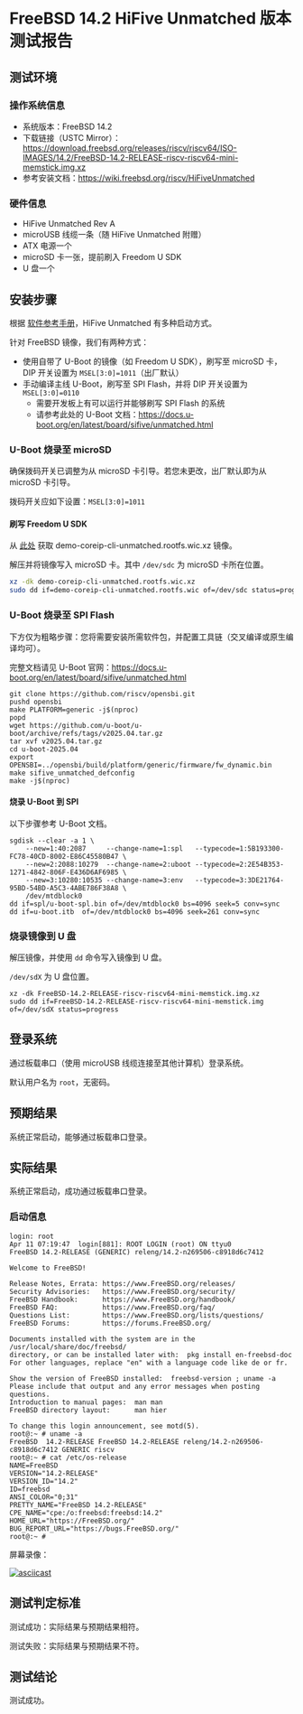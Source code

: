 # FreeBSD 14.2 HiFive Unmatched 版本测试报告

## 测试环境

### 操作系统信息

- 系统版本：FreeBSD 14.2
- 下载链接（USTC Mirror）：https://download.freebsd.org/releases/riscv/riscv64/ISO-IMAGES/14.2/FreeBSD-14.2-RELEASE-riscv-riscv64-mini-memstick.img.xz
- 参考安装文档：https://wiki.freebsd.org/riscv/HiFiveUnmatched

### 硬件信息

- HiFive Unmatched Rev A
- microUSB 线缆一条（随 HiFive Unmatched 附赠）
- ATX 电源一个
- microSD 卡一张，提前刷入 Freedom U SDK
- U 盘一个

## 安装步骤

根据 [软件参考手册](https://www.sifive.cn/document-file/hifive-unmatched-software-reference-manual)，HiFive Unmatched 有多种启动方式。

针对 FreeBSD 镜像，我们有两种方式：
- 使用自带了 U-Boot 的镜像（如 Freedom U SDK），刷写至 microSD 卡，DIP 开关设置为 `MSEL[3:0]=1011`（出厂默认）
- 手动编译主线 U-Boot，刷写至 SPI Flash，并将 DIP 开关设置为 `MSEL[3:0]=0110`
    - 需要开发板上有可以运行并能够刷写 SPI Flash 的系统
    - 请参考此处的 U-Boot 文档：https://docs.u-boot.org/en/latest/board/sifive/unmatched.html

### U-Boot 烧录至 microSD

确保拨码开关已调整为从 microSD 卡引导。若您未更改，出厂默认即为从 microSD 卡引导。

拨码开关应如下设置：`MSEL[3:0]=1011`

#### 刷写 Freedom U SDK

从 [此处](https://github.com/sifive/freedom-u-sdk/releases/latest) 获取 demo-coreip-cli-unmatched.rootfs.wic.xz 镜像。

解压并将镜像写入 microSD 卡。其中 `/dev/sdc` 为 microSD 卡所在位置。

```bash
xz -dk demo-coreip-cli-unmatched.rootfs.wic.xz
sudo dd if=demo-coreip-cli-unmatched.rootfs.wic of=/dev/sdc status=progress
```

### U-Boot 烧录至 SPI Flash

下方仅为粗略步骤：您将需要安装所需软件包，并配置工具链（交叉编译或原生编译均可）。

完整文档请见 U-Boot 官网：https://docs.u-boot.org/en/latest/board/sifive/unmatched.html

```shell
git clone https://github.com/riscv/opensbi.git
pushd opensbi
make PLATFORM=generic -j$(nproc)
popd
wget https://github.com/u-boot/u-boot/archive/refs/tags/v2025.04.tar.gz
tar xvf v2025.04.tar.gz
cd u-boot-2025.04
export OPENSBI=../opensbi/build/platform/generic/firmware/fw_dynamic.bin
make sifive_unmatched_defconfig
make -j$(nproc)
```

#### 烧录 U-Boot 到 SPI

以下步骤参考 U-Boot 文档。

```shell
sgdisk --clear -a 1 \
    --new=1:40:2087     --change-name=1:spl   --typecode=1:5B193300-FC78-40CD-8002-E86C45580B47 \
    --new=2:2088:10279  --change-name=2:uboot --typecode=2:2E54B353-1271-4842-806F-E436D6AF6985 \
    --new=3:10280:10535 --change-name=3:env   --typecode=3:3DE21764-95BD-54BD-A5C3-4ABE786F38A8 \
    /dev/mtdblock0
dd if=spl/u-boot-spl.bin of=/dev/mtdblock0 bs=4096 seek=5 conv=sync
dd if=u-boot.itb  of=/dev/mtdblock0 bs=4096 seek=261 conv=sync
```

### 烧录镜像到 U 盘

解压镜像，并使用 `dd` 命令写入镜像到 U 盘。

`/dev/sdX` 为 U 盘位置。

```shell
xz -dk FreeBSD-14.2-RELEASE-riscv-riscv64-mini-memstick.img.xz
sudo dd if=FreeBSD-14.2-RELEASE-riscv-riscv64-mini-memstick.img of=/dev/sdX status=progress
```

## 登录系统

通过板载串口（使用 microUSB 线缆连接至其他计算机）登录系统。

默认用户名为 `root`，无密码。

## 预期结果

系统正常启动，能够通过板载串口登录。

## 实际结果

系统正常启动，成功通过板载串口登录。

### 启动信息

```log
login: root
Apr 11 07:19:47  login[881]: ROOT LOGIN (root) ON ttyu0
FreeBSD 14.2-RELEASE (GENERIC) releng/14.2-n269506-c8918d6c7412

Welcome to FreeBSD!

Release Notes, Errata: https://www.FreeBSD.org/releases/
Security Advisories:   https://www.FreeBSD.org/security/
FreeBSD Handbook:      https://www.FreeBSD.org/handbook/
FreeBSD FAQ:           https://www.FreeBSD.org/faq/
Questions List:        https://www.FreeBSD.org/lists/questions/
FreeBSD Forums:        https://forums.FreeBSD.org/

Documents installed with the system are in the /usr/local/share/doc/freebsd/
directory, or can be installed later with:  pkg install en-freebsd-doc
For other languages, replace "en" with a language code like de or fr.

Show the version of FreeBSD installed:  freebsd-version ; uname -a
Please include that output and any error messages when posting questions.
Introduction to manual pages:  man man
FreeBSD directory layout:      man hier

To change this login announcement, see motd(5).
root@:~ # uname -a
FreeBSD  14.2-RELEASE FreeBSD 14.2-RELEASE releng/14.2-n269506-c8918d6c7412 GENERIC riscv
root@:~ # cat /etc/os-release
NAME=FreeBSD
VERSION="14.2-RELEASE"
VERSION_ID="14.2"
ID=freebsd
ANSI_COLOR="0;31"
PRETTY_NAME="FreeBSD 14.2-RELEASE"
CPE_NAME="cpe:/o:freebsd:freebsd:14.2"
HOME_URL="https://FreeBSD.org/"
BUG_REPORT_URL="https://bugs.FreeBSD.org/"
root@:~ # 
```

屏幕录像：

[![asciicast](https://asciinema.org/a/5dxQalniYzBi2YWpozwhs4jdv.svg)](https://asciinema.org/a/5dxQalniYzBi2YWpozwhs4jdv)

## 测试判定标准

测试成功：实际结果与预期结果相符。

测试失败：实际结果与预期结果不符。

## 测试结论

测试成功。